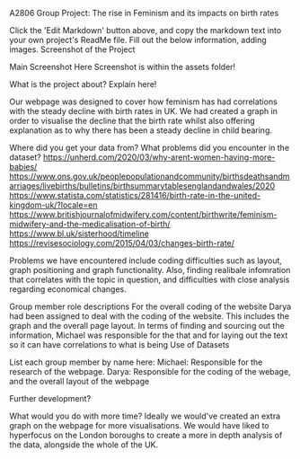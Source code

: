 
A2806 Group Project: The rise in Feminism and its impacts on birth rates

Click the 'Edit Markdown' button above, and copy the markdown text into your own project's ReadMe file. Fill out the below information, adding images.
Screenshot of the Project

Main Screenshot Here
 Screenshot is within the assets folder!

What is the project about? Explain here!

Our webpage was designed to cover how feminism has had correlations with the steady decline with birth rates in UK. We had created a graph in order to visualise the decline that the birth rate whilst also offering explanation as to why there has been a steady decline in child bearing. 

Where did you get your data from? What problems did you encounter in the dataset?
https://unherd.com/2020/03/why-arent-women-having-more-babies/
https://www.ons.gov.uk/peoplepopulationandcommunity/birthsdeathsandmarriages/livebirths/bulletins/birthsummarytablesenglandandwales/2020
https://www.statista.com/statistics/281416/birth-rate-in-the-united-kingdom-uk/?locale=en
https://www.britishjournalofmidwifery.com/content/birthwrite/feminism-midwifery-and-the-medicalisation-of-birth/
https://www.bl.uk/sisterhood/timeline
https://revisesociology.com/2015/04/03/changes-birth-rate/


Problems we have encountered include coding difficulties such as layout, graph positioning and graph functionality. Also,
finding realibale infomration that correlates with the topic in question, and difficulties with close analysis regarding economical
changes.



Group member role descriptions
For the overall coding of the website Darya had been assigned to deal with the coding of the website. This includes the graph and the overall page layout. In terms of finding and sourcing out the information, Michael was responsible for the that and for laying out the text so it can have correlations to what is being 
Use of Datasets

List each group member by name here: 
Michael: Responsible for the research of the webpage.
Darya: Responsible for the coding of the webage, and the overall layout of the webpage

Further development?

What would you do with more time?
Ideally we would've created an extra graph on the webpage for more visualisations. We would have liked to hyperfocus on the London boroughs to create a more in depth analysis of the data, alongside the whole of the UK. 